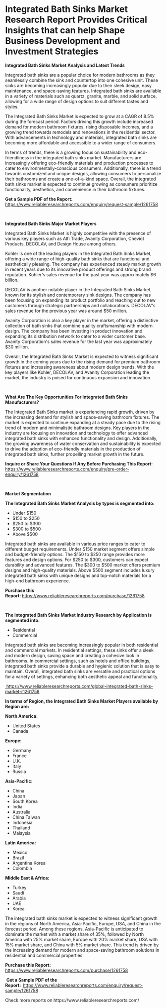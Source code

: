 <p><h1>Integrated Bath Sinks Market Research Report Provides Critical Insights that can help Shape Business Development and Investment Strategies</h1></p><p><strong>Integrated Bath Sinks Market Analysis and Latest Trends</strong></p>
<p><p>Integrated bath sinks are a popular choice for modern bathrooms as they seamlessly combine the sink and countertop into one cohesive unit. These sinks are becoming increasingly popular due to their sleek design, easy maintenance, and space-saving features. Integrated bath sinks are available in a variety of materials such as quartz, granite, marble, and solid surface, allowing for a wide range of design options to suit different tastes and styles.</p><p>The Integrated Bath Sinks Market is expected to grow at a CAGR of 8.5% during the forecast period. Factors driving this growth include increased demand for modern bathroom fixtures, rising disposable incomes, and a growing trend towards remodels and renovations in the residential sector. With advancements in technology and materials, integrated bath sinks are becoming more affordable and accessible to a wider range of consumers.</p><p>In terms of trends, there is a growing focus on sustainability and eco-friendliness in the integrated bath sinks market. Manufacturers are increasingly offering eco-friendly materials and production processes to cater to environmentally-conscious consumers. Additionally, there is a trend towards customized and unique designs, allowing consumers to personalize their bathrooms and create a one-of-a-kind space. Overall, the integrated bath sinks market is expected to continue growing as consumers prioritize functionality, aesthetics, and convenience in their bathroom fixtures.</p></p>
<p><strong>Get a Sample PDF of the Report:&nbsp;</strong> <a href="https://www.reliableresearchreports.com/enquiry/request-sample/1261758">https://www.reliableresearchreports.com/enquiry/request-sample/1261758</a></p>
<p>&nbsp;</p>
<p><strong>Integrated Bath Sinks Major Market Players</strong></p>
<p><p>Integrated Bath Sinks Market is highly competitive with the presence of various key players such as Alfi Trade, Avanity Corporation, Cheviot Products, DECOLAV, and Design House among others.</p><p>Kohler is one of the leading players in the Integrated Bath Sinks Market, offering a wide range of high-quality bath sinks that are functional and aesthetically pleasing. The company has experienced steady market growth in recent years due to its innovative product offerings and strong brand reputation. Kohler's sales revenue for the past year was approximately $6 billion.</p><p>DECOLAV is another notable player in the Integrated Bath Sinks Market, known for its stylish and contemporary sink designs. The company has been focusing on expanding its product portfolio and reaching out to new customers through strategic partnerships and collaborations. DECOLAV's sales revenue for the previous year was around $50 million.</p><p>Avanity Corporation is also a key player in the market, offering a distinctive collection of bath sinks that combine quality craftsmanship with modern design. The company has been investing in product innovation and expanding its distribution network to cater to a wider customer base. Avanity Corporation's sales revenue for the last year was approximately $30 million.</p><p>Overall, the Integrated Bath Sinks Market is expected to witness significant growth in the coming years due to the rising demand for premium bathroom fixtures and increasing awareness about modern design trends. With the key players like Kohler, DECOLAV, and Avanity Corporation leading the market, the industry is poised for continuous expansion and innovation.</p></p>
<p>&nbsp;</p>
<p><strong>What Are The Key Opportunities For Integrated Bath Sinks Manufacturers?</strong></p>
<p><p>The Integrated Bath Sinks market is experiencing rapid growth, driven by the increasing demand for stylish and space-saving bathroom fixtures. The market is expected to continue expanding at a steady pace due to the rising trend of modern and minimalistic bathroom designs. Key players in the industry are focusing on innovation and technology to offer advanced integrated bath sinks with enhanced functionality and design. Additionally, the growing awareness of water conservation and sustainability is expected to drive the adoption of eco-friendly materials in the production of integrated bath sinks, further propelling market growth in the future.</p></p>
<p><strong>Inquire or Share Your Questions If Any Before Purchasing This Report:</strong> <a href="https://www.reliableresearchreports.com/enquiry/pre-order-enquiry/1261758">https://www.reliableresearchreports.com/enquiry/pre-order-enquiry/1261758</a></p>
<p>&nbsp;</p>
<p><strong>Market Segmentation</strong></p>
<p><strong>The Integrated Bath Sinks Market Analysis by types is segmented into:</strong></p>
<p><ul><li>Under $150</li><li>$150 to $250</li><li>$250 to $300</li><li>$300 to $500</li><li>Above $500</li></ul></p>
<p><p>Integrated bath sinks are available in various price ranges to cater to different budget requirements. Under $150 market segment offers simple and budget-friendly options. The $150 to $250 range provides more features and design options. For $250 to $300, customers can expect durability and advanced features. The $300 to $500 market offers premium designs and high-quality materials. Above $500 segment includes luxury integrated bath sinks with unique designs and top-notch materials for a high-end bathroom experience.</p></p>
<p><strong>Purchase this Report:&nbsp;</strong><a href="https://www.reliableresearchreports.com/purchase/1261758">https://www.reliableresearchreports.com/purchase/1261758</a></p>
<p>&nbsp;</p>
<p><strong>The Integrated Bath Sinks Market Industry Research by Application is segmented into:</strong></p>
<p><ul><li>Residential</li><li>Commercial</li></ul></p>
<p><p>Integrated bath sinks are becoming increasingly popular in both residential and commercial markets. In residential settings, these sinks offer a sleek and modern design, saving space and creating a cohesive look in bathrooms. In commercial settings, such as hotels and office buildings, integrated bath sinks provide a durable and hygienic solution that is easy to maintain. Overall, integrated bath sinks are versatile and practical options for a variety of settings, enhancing both aesthetic appeal and functionality.</p></p>
<p><a href="https://www.reliableresearchreports.com/global-integrated-bath-sinks-market-r1261758">&nbsp;https://www.reliableresearchreports.com/global-integrated-bath-sinks-market-r1261758</a></p>
<p><strong>In terms of Region, the Integrated Bath Sinks Market Players available by Region are:</strong></p>
<p>
    <p> <strong> North America: </strong>
        <ul>
            <li>United States</li>
            <li>Canada</li>
        </ul>
        </p> 
    <p> <strong> Europe: </strong>
        <ul>
            <li>Germany</li>
            <li>France</li>
            <li>U.K.</li>
            <li>Italy</li>
            <li>Russia</li>
        </ul>
        </p> 
    <p> <strong> Asia-Pacific: </strong>
        <ul>
            <li>China</li>
            <li>Japan</li>
            <li>South Korea</li>
            <li>India</li>
            <li>Australia</li>
            <li>China Taiwan</li>
            <li>Indonesia</li>
            <li>Thailand</li>
            <li>Malaysia</li>
        </ul>
        </p> 
    <p> <strong> Latin America: </strong>
        <ul>
            <li>Mexico</li>
            <li>Brazil</li>
            <li>Argentina Korea</li>
            <li>Colombia</li>
        </ul>
        </p> 
    <p> <strong> Middle East & Africa: </strong>
        <ul>
            <li>Turkey</li>
            <li>Saudi</li>
            <li>Arabia</li>
            <li>UAE</li>
            <li>Korea</li>
        </ul>
    </p>
    </p>
<p><p>The integrated bath sinks market is expected to witness significant growth in the regions of North America, Asia-Pacific, Europe, USA, and China in the forecast period. Among these regions, Asia-Pacific is anticipated to dominate the market with a market share of 35%, followed by North America with 25% market share, Europe with 20% market share, USA with 15% market share, and China with 5% market share. This trend is driven by the increasing demand for modern and space-saving bathroom solutions in residential and commercial properties.</p></p>
<p><strong>Purchase this Report: </strong><a href="https://www.reliableresearchreports.com/purchase/1261758">https://www.reliableresearchreports.com/purchase/1261758</a></p>
<p>&nbsp;<strong>Get a Sample PDF of the Report:&nbsp;&nbsp;</strong><a href="https://www.reliableresearchreports.com/enquiry/request-sample/1261758">https://www.reliableresearchreports.com/enquiry/request-sample/1261758</a></p>
<p><strong></strong></p>
<p>Check more reports on https://www.reliableresearchreports.com/</p>